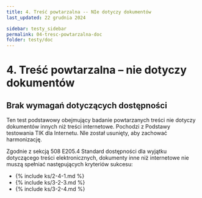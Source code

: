 ```yaml
---
title: 4. Treść powtarzalna -- NIe dotyczy dokumentów
last_updated: 22 grudnia 2024

sidebar: testy_sidebar
permalink: 04-tresc-powtarzalna-doc
folder: testy/doc
---
```


# 4. Treść powtarzalna – nie dotyczy dokumentów

## Brak wymagań dotyczących dostępności

Ten test podstawowy obejmujący badanie powtarzanych treści nie dotyczy dokumentów innych niż treści internetowe. Pochodzi z Podstawy testowania TIK dla Internetu. NIe został usunięty, aby zachować harmonizację.

Zgodnie z sekcją 508 E205.4 Standard dostępności dla wyjątku dotyczącego treści elektronicznych, dokumenty inne niż internetowe nie muszą spełniać następujących kryteriów sukcesu:

- {% include ks/2-4-1.md %}  
- {% include ks/3-2-3.md %}  
- {% include ks/3-2-4.md %}


